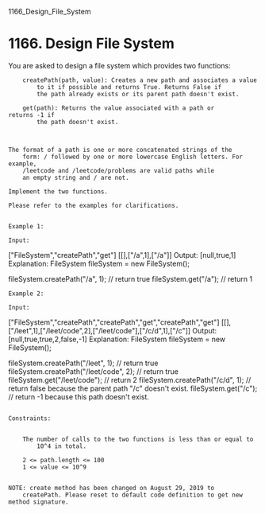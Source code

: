 1166_Design_File_System
# 1166. Design File System

You are asked to design a file system which provides two functions:

    
        createPath(path, value): Creates a new path and associates a value
            to it if possible and returns True. Returns False if
            the path already exists or its parent path doesn't exist.
        
        get(path): Returns the value associated with a path or returns -1 if
            the path doesn't exist.
        
    

    The format of a path is one or more concatenated strings of the
        form: / followed by one or more lowercase English letters. For example,
        /leetcode and /leetcode/problems are valid paths while
        an empty string and / are not.

    Implement the two functions.

    Please refer to the examples for clarifications.

     
    Example 1:

    Input:
["FileSystem","createPath","get"]
[[],["/a",1],["/a"]]
Output:
[null,true,1]
Explanation:
FileSystem fileSystem = new FileSystem();

fileSystem.createPath("/a", 1); // return true
fileSystem.get("/a"); // return 1

    Example 2:

    Input:
["FileSystem","createPath","createPath","get","createPath","get"]
[[],["/leet",1],["/leet/code",2],["/leet/code"],["/c/d",1],["/c"]]
Output:
[null,true,true,2,false,-1]
Explanation:
FileSystem fileSystem = new FileSystem();

fileSystem.createPath("/leet", 1); // return true
fileSystem.createPath("/leet/code", 2); // return true
fileSystem.get("/leet/code"); // return 2
fileSystem.createPath("/c/d", 1); // return false because the parent path "/c" doesn't exist.
fileSystem.get("/c"); // return -1 because this path doesn't exist.

     
    Constraints:

    
        The number of calls to the two functions is less than or equal to
            10^4 in total.
        
        2 <= path.length <= 100
        1 <= value <= 10^9
    

    NOTE: create method has been changed on August 29, 2019 to
        createPath. Please reset to default code definition to get new method signature.